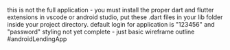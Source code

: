 this is not the full application - you must install the proper dart and flutter extensions in vscode or android studio, put these .dart files in your lib folder inside your project directory.
default login for application is "123456" and "password" 
styling not yet complete - just basic wireframe outline 
#androidLendingApp
